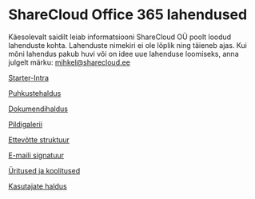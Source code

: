 # ShareCloud Office 365 lahendused 

Käesolevalt saidilt leiab informatsiooni ShareCloud OÜ poolt loodud lahenduste kohta. Lahenduste nimekiri ei ole lõplik ning täieneb ajas. Kui mõni lahendus pakub huvi või on idee uue lahenduse loomiseks, anna julgelt märku: <mihkel@sharecloud.ee>

[Starter-Intra](/products/starter/)

[Puhkustehaldus](/products/vacations/)

[Dokumendihaldus](/products/dms/)

[Pildigalerii](/products/picturegallery/)

[Ettevõtte struktuur](/products/orgStructure/)

[E-maili signatuur](/products/signature/)

[Üritused ja koolitused](/products/eventsAndTrainings/)

[Kasutajate haldus](/products/usersManagement/)

<!-- ??? note "Oluline märkus"
    Lorem ipsum dolor sit amet, consectetur adipiscing elit. Nulla et euismod
    nulla. Curabitur feugiat, tortor non consequat finibus, justo purus auctor
    massa, nec semper lorem quam in massa. -->
